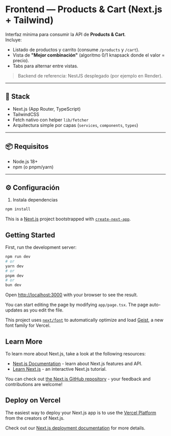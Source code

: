 # Frontend — Products & Cart (Next.js + Tailwind)

Interfaz mínima para consumir la API de **Products & Cart**.  
Incluye:
- Listado de productos y carrito (consume `/products` y `/cart`).
- Vista de **"Mejor combinación"** (algoritmo 0/1 knapsack donde el valor = precio).
- Tabs para alternar entre vistas.

> Backend de referencia: NestJS desplegado (por ejemplo en Render).

---

## 🚀 Stack
- Next.js (App Router, TypeScript)
- TailwindCSS
- Fetch nativo con helper `lib/fetcher`
- Arquitectura simple por capas (`services`, `components`, `types`)

---

## 📦 Requisitos
- Node.js 18+
- npm (o pnpm/yarn)

---

## ⚙️ Configuración

1) Instala dependencias
```bash
npm install
```




This is a [Next.js](https://nextjs.org) project bootstrapped with [`create-next-app`](https://nextjs.org/docs/app/api-reference/cli/create-next-app).

## Getting Started

First, run the development server:

```bash
npm run dev
# or
yarn dev
# or
pnpm dev
# or
bun dev
```

Open [http://localhost:3000](http://localhost:3000) with your browser to see the result.

You can start editing the page by modifying `app/page.tsx`. The page auto-updates as you edit the file.

This project uses [`next/font`](https://nextjs.org/docs/app/building-your-application/optimizing/fonts) to automatically optimize and load [Geist](https://vercel.com/font), a new font family for Vercel.

## Learn More

To learn more about Next.js, take a look at the following resources:

- [Next.js Documentation](https://nextjs.org/docs) - learn about Next.js features and API.
- [Learn Next.js](https://nextjs.org/learn) - an interactive Next.js tutorial.

You can check out [the Next.js GitHub repository](https://github.com/vercel/next.js) - your feedback and contributions are welcome!

## Deploy on Vercel

The easiest way to deploy your Next.js app is to use the [Vercel Platform](https://vercel.com/new?utm_medium=default-template&filter=next.js&utm_source=create-next-app&utm_campaign=create-next-app-readme) from the creators of Next.js.

Check out our [Next.js deployment documentation](https://nextjs.org/docs/app/building-your-application/deploying) for more details.
